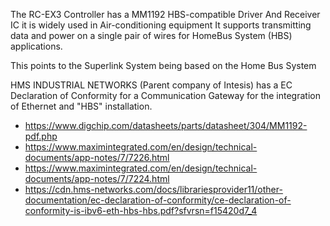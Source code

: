 The RC-EX3 Controller has a MM1192 HBS-compatible Driver And Receiver IC it is widely used in Air-conditioning equipment 
It supports transmitting data and power on a single pair of wires for HomeBus System (HBS) applications.

This points to the Superlink System being based on the Home Bus System

HMS INDUSTRIAL NETWORKS (Parent company of Intesis) has a EC Declaration of Conformity for a Communication Gateway for the integration of Ethernet and "HBS" installation.

* https://www.digchip.com/datasheets/parts/datasheet/304/MM1192-pdf.php
* https://www.maximintegrated.com/en/design/technical-documents/app-notes/7/7226.html
* https://www.maximintegrated.com/en/design/technical-documents/app-notes/7/7224.html
* https://cdn.hms-networks.com/docs/librariesprovider11/other-documentation/ec-declaration-of-conformity/ce-declaration-of-conformity-is-ibv6-eth-hbs-hbs.pdf?sfvrsn=f15420d7_4
